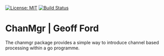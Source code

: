 [![License: MIT](https://img.shields.io/badge/License-MIT-blue.svg)](https://en.wikipedia.org/wiki/MIT_License)
[![Build Status](https://travis-ci.org/gford1000-go/chanmgr.svg?branch=master)](https://travis-ci.org/gford1000-go/chanmgr)


ChanMgr | Geoff Ford
==================================

The chanmgr package provides a simple way to introduce channel based processing within a go programme.  


